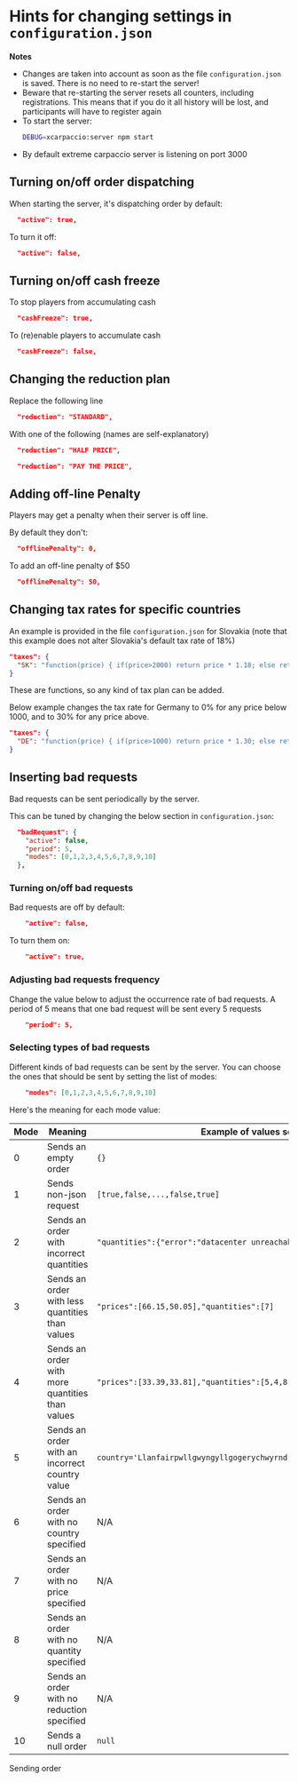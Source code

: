# Hints for changing settings in `configuration.json`

__Notes__


- Changes are taken into account as soon as the file `configuration.json` is saved. There is no need to
re-start the server!
- Beware that re-starting the server resets all
counters, including registrations. This means that
if you do it all history will be lost, and participants will have to register again
- To start the server:
  ```sh
  DEBUG=xcarpaccio:server npm start
  ```
- By default extreme carpaccio server is listening
on port 3000

## Turning on/off order dispatching

When starting the server, it's dispatching order
by default:

```json
  "active": true,
```

To turn it off:

```json
  "active": false,
```

## Turning on/off cash freeze

To stop players from accumulating cash

```json
  "cashFreeze": true,
```

To (re)enable players to accumulate cash

```json
  "cashFreeze": false,
```

## Changing the reduction plan

Replace the following line

```json
  "reduction": "STANDARD",
```

With one of the following (names are self-explanatory)

```json
  "reduction": "HALF PRICE",
```

```json
  "reduction": "PAY THE PRICE",
```

## Adding off-line Penalty

Players may get a penalty when their server
is off line.

By default they don't:

```json
  "offlinePenalty": 0,
```

To add an off-line penalty of $50

```json
  "offlinePenalty": 50,
```

## Changing tax rates for specific countries

An example is provided in  the file `configuration.json` for Slovakia (note that this
example does not alter Slovakia's default tax rate of 18%)

```json
"taxes": {
  "SK": "function(price) { if(price>2000) return price * 1.18; else return price * 1.18; }"
}
```

These are functions, so any kind of tax plan can be
added.

Below example changes the tax rate for Germany to
0% for any price below 1000, and to 30% for any price
above.

```json
"taxes": {
  "DE": "function(price) { if(price>1000) return price * 1.30; else return price; }"
}
```

## Inserting bad requests

Bad requests can be sent periodically by the server.

This can be tuned by changing the below section in `configuration.json`:

```json
  "badRequest": {
    "active": false,
    "period": 5,
    "modes": [0,1,2,3,4,5,6,7,8,9,10]
  },
```

### Turning on/off bad requests

Bad requests are off by default:

```json
    "active": false,
```

To turn them on:

```json
    "active": true,
```

### Adjusting bad requests frequency

Change the value below to adjust the occurrence
rate of bad requests. A period of 5 means that one
bad request will be sent every 5 requests

```json
    "period": 5,
```

### Selecting types of bad requests

Different kinds of bad requests can be sent by the server. You can choose the ones that should be sent
by setting the list of modes:

```json
    "modes": [0,1,2,3,4,5,6,7,8,9,10]
```

Here's the meaning for each mode value:

| Mode | Meaning | Example of values sent |
| ---- | ----- | --- |
| 0    | Sends an empty order | `{}` |
| 1    | Sends non-json request | `[true,false,...,false,true]` |
| 2    | Sends an order with incorrect quantities | `"quantities":{"error":"datacenter unreachable"}` |
| 3    | Sends an order with less quantities than values | `"prices":[66.15,50.05],"quantities":[7]` |
| 4    | Sends an order with more quantities than values | `"prices":[33.39,33.81],"quantities":[5,4,8]` |
| 5    | Sends an order with an incorrect country value | `country='Llanfairpwllgwyngyllgogerychwyrndrobwllllantysiliogogogoch'` |
| 6    | Sends an order with no country specified | N/A |
| 7    | Sends an order with no price specified | N/A |
| 8    | Sends an order with no quantity specified | N/A |
| 9    | Sends an order with no reduction specified | N/A |
| 10   | Sends a null order | `null` |

Sending order
